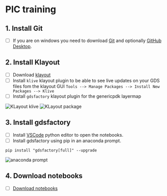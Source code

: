 # PIC training

## 1. Install Git

- [ ] If you are on windows you need to download [Git](https://git-scm.com/download/win) and optionally [GitHub Desktop](https://desktop.github.com/).

## 2. Install Klayout

- [ ] Download [klayout](https://www.klayout.de/build.html)
- [ ] Install `klive` klayout plugin to be able to see live updates on your GDS files fom the klayout GUI `Tools --> Manage Packages --> Install New Packages --> Klive`
- [ ] Install `gdsfactory` klayout plugin for the genericpdk layermap

![KLayout klive](https://i.imgur.com/IZWH6U0.png)
![KLayout package](https://i.imgur.com/AkfcCms.png)

## 3. Install gdsfactory

- [ ] Install [VSCode](https://code.visualstudio.com/) python editor to open the notebooks.
- [ ] Install gdsfactory using pip in an anaconda prompt.

```
pip install "gdsfactory[full]" --upgrade
```
![anaconda prompt](https://i.imgur.com/Fyal5sT.png)

## 4. Download notebooks

- [ ] [Download notebooks](https://github.com/gdsfactory/vlcpic2023/archive/refs/heads/main.zip)
